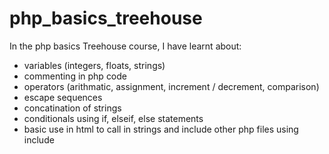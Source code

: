 # php_basics_treehouse

In the php basics Treehouse course, I have learnt about:

- variables (integers, floats, strings)
- commenting in php code
- operators (arithmatic, assignment, increment / decrement, comparison)
- escape sequences
- concatination of strings
- conditionals using if, elseif, else statements
- basic use in html to call in strings and include other php files using include
